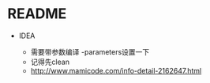 # README

- IDEA

    - 需要带参数编译 -parameters设置一下
    - 记得先clean 
    - http://www.mamicode.com/info-detail-2162647.html